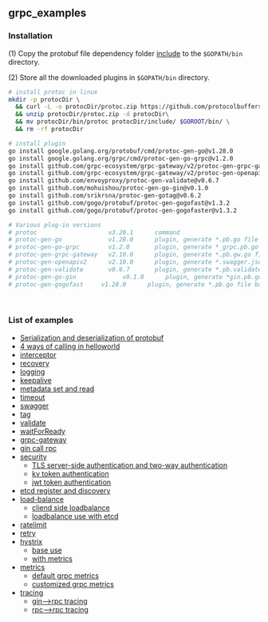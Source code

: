 ## grpc_examples

### Installation

(1) Copy the protobuf file dependency folder [include](include) to the `$GOPATH/bin` directory.

(2) Store all the downloaded plugins in `$GOPATH/bin` directory.

```bash
# install protoc in linux
mkdir -p protocDir \
  && curl -L -o protocDir/protoc.zip https://github.com/protocolbuffers/protobuf/releases/download/v3.20.1/protoc-3.20.1-linux-x86_64.zip \
  && unzip protocDir/protoc.zip -d protocDir\
  && mv protocDir/bin/protoc protocDir/include/ $GOROOT/bin/ \
  && rm -rf protocDir

# install plugin
go install google.golang.org/protobuf/cmd/protoc-gen-go@v1.28.0
go install google.golang.org/grpc/cmd/protoc-gen-go-grpc@v1.2.0
go install github.com/grpc-ecosystem/grpc-gateway/v2/protoc-gen-grpc-gateway@v2.10.0
go install github.com/grpc-ecosystem/grpc-gateway/v2/protoc-gen-openapiv2@v2.10.0
go install github.com/envoyproxy/protoc-gen-validate@v0.6.7
go install github.com/mohuishou/protoc-gen-go-gin@v0.1.0
go install github.com/srikrsna/protoc-gen-gotag@v0.6.2
go install github.com/gogo/protobuf/protoc-gen-gogofast@v1.3.2
go install github.com/gogo/protobuf/protoc-gen-gogofaster@v1.3.2

# Various plug-in versions
# protoc                    v3.20.1      command
# protoc-gen-go             v1.28.0      plugin, generate *.pb.go file based on proto files, which are populated, serialized and retrieved message type code.
# protoc-gen-go-grpc        v1.2.0       plugin, generate *_grpc.pb.go file based on proto files, which are client-side and server-side method and interface code.
# protoc-gen-grpc-gateway   v2.10.0      plugin, generate *.pb.gw.go file based on proto file, which is the api code for web.
# protoc-gen-openapiv2      v2.10.0      plugin, generate *.swagger.json file based on proto file, which is swagger-ui interface documentation.
# protoc-gen-validate       v0.6.7       plugin, generate *.pb.validate.go file according to proto file, is the check field code
# protoc-gen-go-gin             v0.1.0      plugin, generate *gin.pb.go file based on proto files, which is gin handler.
# protoc-gen-gogofast     v1.28.0      plugin, generate *.pb.go file based on proto files, replaces protoc-gen-go plugin for faster encoding and decoding, custom tags are also supported.
```

<br>

### List of examples

- [Serialization and deserialization of protobuf](protobuf)
- [4 ways of calling in helloworld](helloworld)
- [interceptor](interceptor)
- [recovery](recovery)
- [logging](logging)
- [keepalive](keepalive)
- [metadata set and read](metadata)
- [timeout](timeout)
- [swagger](swagger)
- [tag](tag)
- [validate](validate)
- [waitForReady](waitForReady)
- [grpc-gateway](http2grpc)
- [gin call rpc](gin2grpc)
- [security](security)
  - [TLS server-side authentication and two-way authentication](security/tls)
  - [kv token authentication](security/kv_token)
  - [jwt token authentication](security/jwt_token)
- [etcd register and discovery](registerDiscovery)
- [load-balance](loadbalance)
  - [cliend side loadbalance](loadbalance/client_loadbalance)
  - [loadbalance use with etcd](loadbalance/etcd_loadbalance)
- [ratelimit](ratelimit)
- [retry](retry)
- [hystrix](hystrix)
  - [base use](hystrix/baseuse)
  - [with metrics](hystrix/withMetrics)
- [metrics](metrics)
  - [default grpc metrics](metrics/defaultMetrics)
  - [customized grpc metrics](metrics/customizedMetrics)
- [tracing](tracing)
  - [gin-->rpc tracing](tracing/http2rpc)
  - [rpc-->rpc tracing](tracing/rpc2rpc)

<br>
